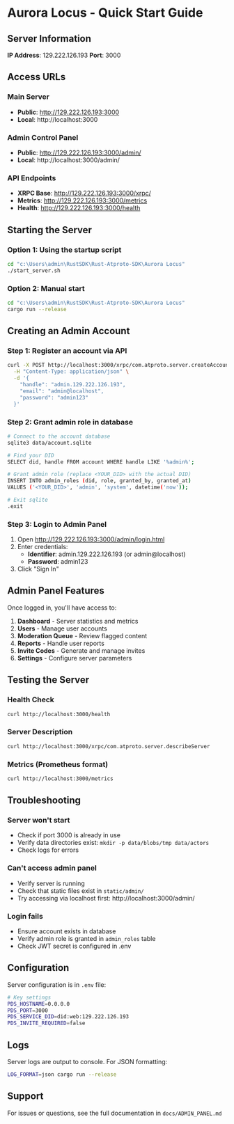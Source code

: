 # Aurora Locus - Quick Start Guide

## Server Information

**IP Address**: 129.222.126.193
**Port**: 3000

## Access URLs

### Main Server
- **Public**: http://129.222.126.193:3000
- **Local**: http://localhost:3000

### Admin Control Panel
- **Public**: http://129.222.126.193:3000/admin/
- **Local**: http://localhost:3000/admin/

### API Endpoints
- **XRPC Base**: http://129.222.126.193:3000/xrpc/
- **Metrics**: http://129.222.126.193:3000/metrics
- **Health**: http://129.222.126.193:3000/health

## Starting the Server

### Option 1: Using the startup script
```bash
cd "c:\Users\admin\RustSDK\Rust-Atproto-SDK\Aurora Locus"
./start_server.sh
```

### Option 2: Manual start
```bash
cd "c:\Users\admin\RustSDK\Rust-Atproto-SDK\Aurora Locus"
cargo run --release
```

## Creating an Admin Account

### Step 1: Register an account via API
```bash
curl -X POST http://localhost:3000/xrpc/com.atproto.server.createAccount \
  -H "Content-Type: application/json" \
  -d '{
    "handle": "admin.129.222.126.193",
    "email": "admin@localhost",
    "password": "admin123"
  }'
```

### Step 2: Grant admin role in database
```bash
# Connect to the account database
sqlite3 data/account.sqlite

# Find your DID
SELECT did, handle FROM account WHERE handle LIKE '%admin%';

# Grant admin role (replace <YOUR_DID> with the actual DID)
INSERT INTO admin_roles (did, role, granted_by, granted_at)
VALUES ('<YOUR_DID>', 'admin', 'system', datetime('now'));

# Exit sqlite
.exit
```

### Step 3: Login to Admin Panel
1. Open http://129.222.126.193:3000/admin/login.html
2. Enter credentials:
   - **Identifier**: admin.129.222.126.193 (or admin@localhost)
   - **Password**: admin123
3. Click "Sign In"

## Admin Panel Features

Once logged in, you'll have access to:

1. **Dashboard** - Server statistics and metrics
2. **Users** - Manage user accounts
3. **Moderation Queue** - Review flagged content
4. **Reports** - Handle user reports
5. **Invite Codes** - Generate and manage invites
6. **Settings** - Configure server parameters

## Testing the Server

### Health Check
```bash
curl http://localhost:3000/health
```

### Server Description
```bash
curl http://localhost:3000/xrpc/com.atproto.server.describeServer
```

### Metrics (Prometheus format)
```bash
curl http://localhost:3000/metrics
```

## Troubleshooting

### Server won't start
- Check if port 3000 is already in use
- Verify data directories exist: `mkdir -p data/blobs/tmp data/actors`
- Check logs for errors

### Can't access admin panel
- Verify server is running
- Check that static files exist in `static/admin/`
- Try accessing via localhost first: http://localhost:3000/admin/

### Login fails
- Ensure account exists in database
- Verify admin role is granted in `admin_roles` table
- Check JWT secret is configured in .env

## Configuration

Server configuration is in `.env` file:

```bash
# Key settings
PDS_HOSTNAME=0.0.0.0
PDS_PORT=3000
PDS_SERVICE_DID=did:web:129.222.126.193
PDS_INVITE_REQUIRED=false
```

## Logs

Server logs are output to console. For JSON formatting:
```bash
LOG_FORMAT=json cargo run --release
```

## Support

For issues or questions, see the full documentation in `docs/ADMIN_PANEL.md`
